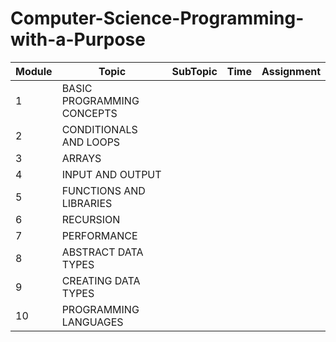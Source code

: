 # Computer-Science-Programming-with-a-Purpose

| Module | Topic                      | SubTopic | Time | Assignment |
|--------|----------------------------|----------| --- | --- |
 | 1      | BASIC PROGRAMMING CONCEPTS |    |     |      |
 | 2      | CONDITIONALS AND LOOPS     |    |     |      |
| 3      | ARRAYS                     |    |     |      |
| 4      | INPUT AND OUTPUT           |    |     |      |
| 5      | FUNCTIONS AND LIBRARIES    |    |     |      |
| 6      | RECURSION                  |    |     |      |
| 7      | PERFORMANCE                |    |     |      |
| 8      | ABSTRACT DATA TYPES        |    |     |      |
| 9      | CREATING DATA TYPES        |    |     |      |
| 10     | PROGRAMMING LANGUAGES      |    |     |      |
